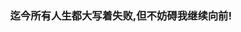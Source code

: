 <h3 align="center">迄今所有人生都大写着失败,但不妨碍我继续向前!</h3>
<!--
<img align="left" src="https://github-readme-stats.vercel.app/api?username=lovefc&show_icons=true&icon_color=805AD5&text_color=718096&bg_color=ffffff&hide_title=true" />
<img src="https://github-readme-stats.vercel.app/api/top-langs/?username=lovefc&hide=html,css&layout=compact&langs_count=6&theme=&line_height=70" />
-->

